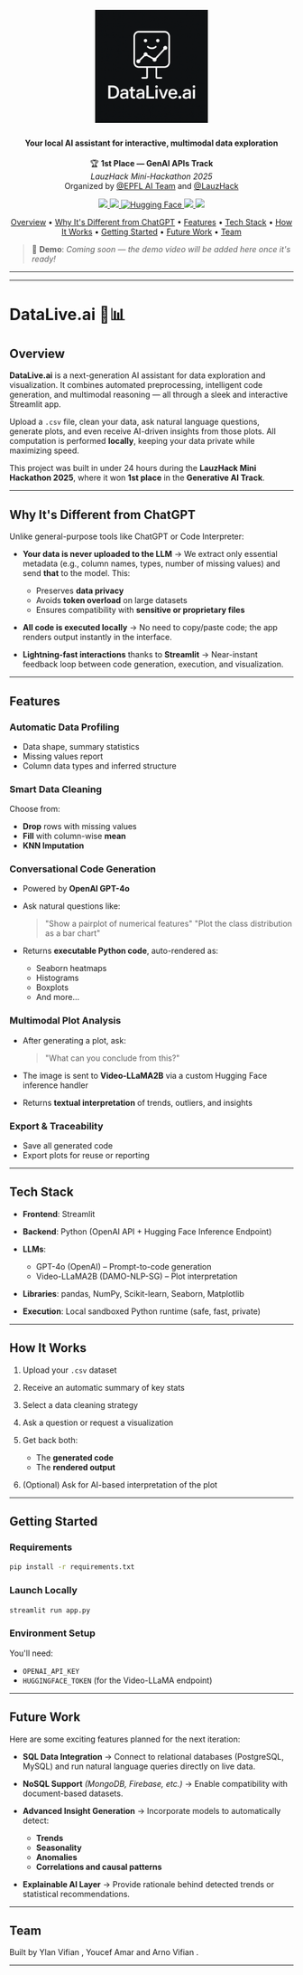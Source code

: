 
<h1 align="center">
  <br>
  <img src="https://github.com/Ylanv/DataLive/blob/main/DataLiveLogo.png" width="200">
  <br>
</h1>

<h4 align="center">Your local AI assistant for interactive, multimodal data exploration</h4>

<p align="center">
  🏆 <strong>1st Place — GenAI APIs Track</strong><br>
  <em>LauzHack Mini-Hackathon 2025</em><br>
  Organized by <a href="https://epflaiteam.ch/home/">@EPFL AI Team</a> and <a href="https://www.lauzhack.com/">@LauzHack</a>
</p>

<p align="center">
  <a href="https://streamlit.io">
    <img src="https://img.shields.io/badge/Frontend-Streamlit-ff4b4b?logo=streamlit&logoColor=white">
  </a>
  <a href="https://openai.com/api/">
    <img src="https://img.shields.io/badge/API-OpenAI GPT--4o-blue?logo=openai">
  </a>
  <a href="https://huggingface.co" target="_blank">
    <img src="https://img.shields.io/badge/API-HuggingFace-yellow.svg?logo=huggingface&logoColor=white" alt="Hugging Face">
  </a>
  <a href="https://www.python.org">
    <img src="https://img.shields.io/badge/Python-3.10-blue.svg?logo=python&logoColor=white">
  </a>
  <a href="https://github.com/psf/black">
    <img src="https://img.shields.io/badge/code%20style-black-000000.svg">
  </a>
</p>

<p align="center">
  <a href="#overview">Overview</a> •
  <a href="#features">Why It's Different from ChatGPT</a> •
  <a href="#features">Features</a> •
  <a href="#features">Tech Stack</a> •
  <a href="#how-it-works">How It Works</a> •
  <a href="#getting-started">Getting Started</a> •
  <a href="#future-work">Future Work</a> •
  <a href="#team">Team</a>
</p>

> 🎥 **Demo**: *Coming soon — the demo video will be added here once it's ready!*

---
---

# DataLive.ai 🧠📊

## Overview

**DataLive.ai** is a next-generation AI assistant for data exploration and visualization. It combines automated preprocessing, intelligent code generation, and multimodal reasoning — all through a sleek and interactive Streamlit app.

Upload a `.csv` file, clean your data, ask natural language questions, generate plots, and even receive AI-driven insights from those plots. All computation is performed **locally**, keeping your data private while maximizing speed.

This project was built in under 24 hours during the **LauzHack Mini Hackathon 2025**, where it won **1st place** in the **Generative AI Track**.

---

## Why It's Different from ChatGPT

Unlike general-purpose tools like ChatGPT or Code Interpreter:

* **Your data is never uploaded to the LLM**
  → We extract only essential metadata (e.g., column names, types, number of missing values) and send **that** to the model. This:

  * Preserves **data privacy**
  * Avoids **token overload** on large datasets
  * Ensures compatibility with **sensitive or proprietary files**

* **All code is executed locally**
  → No need to copy/paste code; the app renders output instantly in the interface.

* **Lightning-fast interactions** thanks to **Streamlit**
  → Near-instant feedback loop between code generation, execution, and visualization.

---

## Features

###  Automatic Data Profiling

* Data shape, summary statistics
* Missing values report
* Column data types and inferred structure

###  Smart Data Cleaning

Choose from:

* **Drop** rows with missing values
* **Fill** with column-wise **mean**
* **KNN Imputation**

###  Conversational Code Generation

* Powered by **OpenAI GPT-4o**

* Ask natural questions like:

  > "Show a pairplot of numerical features"
  > "Plot the class distribution as a bar chart"

* Returns **executable Python code**, auto-rendered as:

  * Seaborn heatmaps
  * Histograms
  * Boxplots
  * And more...

###  Multimodal Plot Analysis

* After generating a plot, ask:

  > "What can you conclude from this?"

* The image is sent to **Video-LLaMA2B** via a custom Hugging Face inference handler

* Returns **textual interpretation** of trends, outliers, and insights

###  Export & Traceability

* Save all generated code
* Export plots for reuse or reporting

---

## Tech Stack

* **Frontend**: Streamlit
* **Backend**: Python (OpenAI API + Hugging Face Inference Endpoint)
* **LLMs**:

  * GPT-4o (OpenAI) – Prompt-to-code generation
  * Video-LLaMA2B (DAMO-NLP-SG) – Plot interpretation
* **Libraries**: pandas, NumPy, Scikit-learn, Seaborn, Matplotlib
* **Execution**: Local sandboxed Python runtime (safe, fast, private)

---

## How It Works

1. Upload your `.csv` dataset
2. Receive an automatic summary of key stats
3. Select a data cleaning strategy
4. Ask a question or request a visualization
5. Get back both:

   * The **generated code**
   * The **rendered output**
6. (Optional) Ask for AI-based interpretation of the plot

---

## Getting Started

### Requirements

```bash
pip install -r requirements.txt
```

### Launch Locally

```bash
streamlit run app.py
```

### Environment Setup

You'll need:

* `OPENAI_API_KEY`
* `HUGGINGFACE_TOKEN` (for the Video-LLaMA endpoint)

---

## Future Work

Here are some exciting features planned for the next iteration:

* **SQL Data Integration**
  → Connect to relational databases (PostgreSQL, MySQL) and run natural language queries directly on live data.

* **NoSQL Support** *(MongoDB, Firebase, etc.)*
  → Enable compatibility with document-based datasets.

* **Advanced Insight Generation**
  → Incorporate models to automatically detect:

  * **Trends**
  * **Seasonality**
  * **Anomalies**
  * **Correlations and causal patterns**

* **Explainable AI Layer**
  → Provide rationale behind detected trends or statistical recommendations.

---

## Team

Built by Ylan Vifian , Youcef Amar and Arno Vifian .

---

